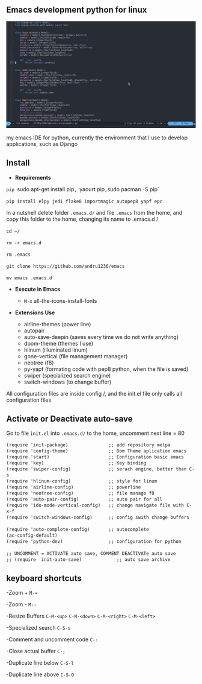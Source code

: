 ## Emacs development python for linux

![Alt text](https://github.com/andru1236/emacs/blob/master/my-emacs.png "My Emacs")

my emacs IDE for python, currently the environment that I use to develop applications, such as Django

## Install

- **Requirements**

`pip `sudo apt-get install pip`, `yaourt pip`,`sudo pacman -S pip`

`pip install elpy jedi flake8 importmagic autopep8 yapf epc`

In a nutshell delete folder `.emacs.d/` and file `.emacs` from the home, and copy this folder to the home, changing its name to .emacs.d /

`cd ~/`

`rm -r emacs.d`

`rm .emacs`

`git clone https://github.com/andru1236/emacs` 

`mv emacs .emacs.d`

- **Execute in Emacs**

  - `M-x` all-the-icons-install-fonts

- **Extensions Use**

  - airline-themes (power line)
  - autopair
  - auto-save-deepin (saves every time we do not write anything)
  - doom-theme (themes I use)
  - hlinum (illuminated linum)
  - gone-vertical (file management manager)
  - neotree (f8)
  - py-yapf (formating code with pep8 python, when the file is saved)
  - swiper (specialized search engine)
  - switch-windows (to change buffer)
  
All configuration files are inside config /, and the init.el file only calls all configuration files

## Activate or Deactivate auto-save 

Go to file `init.el` into `.emacs.d/` to the home, uncomment next line = 80 

```
(require 'init-package)               ;; add repository melpa
(require 'config-theme)               ;; Dom Theme aplication emacs
(require 'start)                      ;; Configuration basic emacs
(require 'key)                        ;; Key binding
(require 'swiper-config)              ;; serach engine, better than C-s
(require 'hlinum-config)              ;; style for linum 
(require 'airline-config)             ;; powerline
(require 'neotree-config)             ;; file manage f8
(require 'auto-pair-config)           ;; auto pair for all
(require 'ido-mode-vertical-config)   ;; change navigate file with C-x-f
(require 'switch-windows-config)      ;; config swith change buffers

(require 'auto-complete-config)       ;; autocomplete
(ac-config-default)
(require 'python-dev)                 ;; configuration for python

;; UNCOMMENT = ACTIVATE auto save, COMMENT DEACTIVATe auto save
;; (require 'init-auto-save)             ;; auto save archive

```

## keyboard shortcuts

  -Zoom + `M-=`

  -Zoom - `M--`
  
  -Resize Buffers   `C-M-<up>`
                    `C-M-<down>`
                    `C-M-<right>`
                    `C-M-<left>`
                    
  -Specialized search `C-S-s`
  
  -Comment and uncomment code `C-:`
  
  -Close actual buffer   `C-;`
  
  -Duplicate line below  `C-S-l`
  
  -Duplicate line above  `C-S-O`



